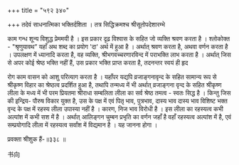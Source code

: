 +++
title = "५९२ ३४०"

+++
तदेवं साधनात्मिका भक्तिर्दशिता । तत्र सिद्धिक्रमश्च श्रीसूतोपदेशारम्भे 

काम गन्ध शून्य विशुद्ध प्रेममयी है । इस प्रकार दृढ़ विश्वास के सहित जो व्यक्ति श्रवण करता है । श्लोकोक्त - "श्रृणुयावथ” यहाँ अथ शब्द का प्रयोग 'दा' अर्थ में हुआ है । अर्थात् श्रवण करता है, अथवा वर्णन करता है । उपलक्षण में ध्यानादि करता है, वह व्यक्ति, श्रीभगवच्चरणारविन्द में पराभक्ति लाभ करता है । अर्थात् जिस से अपर कोई श्रेष्ठ भक्ति नहीं हैं, उस प्रकार भक्ति प्राप्त करता है, तदनन्तर स्वयं ही हृद 

रोग काम वासन को आशु परित्याग करता है । यहाँपर यद्यपि व्रजाङ्गनावृन्द के सहित सामान्य रूप से श्रीकृष्ण विहार का श्रेष्ठत्व प्रदर्शित हुआ है, तथापि तन्मध्य में भी अर्थात् व्रजाङ्गना वृन्द के सहित श्रीकृष्ण लीला के मध्य में भी परम प्रियतमा श्रीराधा सम्बलिता लीला का सर्व श्रेष्ठ तमत्व - स्वतः सिद्ध है । किन्तु जिस की इन्द्रिय- पौरुष विकार युक्त है, उस के पक्ष में एवं पितृ भाव, पुत्रभाव, दास्य भाव दास्य भाव विशिष्ट भक्त वृन्द के पक्ष में रहस्य लीला उपास्या नहीं है । कारण, निज भाव विरोधी है । इस लीला का रहस्यत्व कभी अल्पांश में कभी सश में है । अर्थात् आलिङ्गन चुम्बन प्रभृति का वर्णन जहाँ है वहाँ रहस्यत्व अल्पांश में है, एवं सम्प्रयोगादि लीला में रहस्यत्व सर्वांश में विद्यमान है । यह जानना होगा । 

प्रवक्ता श्रीशुक हैं-॥३३८ ॥ 

书向 
